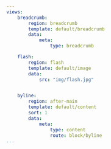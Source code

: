 ```yaml
---
views:
    breadcrumb:
        region: breadcrumb
        template: default/breadcrumb
        data:
            meta:
                type: breadcrumb

    flash:
        region: flash
        template: default/image
        data:
            src: "img/flash.jpg"


    byline:
        region: after-main
        template: default/content
        sort: 1
        data:
            meta:
                type: content
                route: block/byline
...
```

